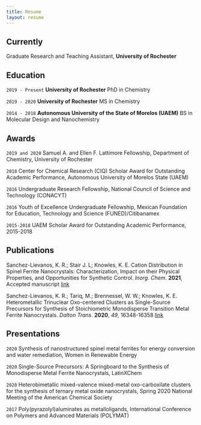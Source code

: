 ```yaml
---
title: Resume
layout: resume
---
```


## Currently

Graduate Research and Teaching Assistant, __University of Rochester__

## Education

`2019 - Present`
__University of Rochester__
PhD in Chemistry

`2019 - 2020`
__University of Rochester__
MS in Chemistry 

`2014 - 2018`
__Autonomous University of the State of Morelos (UAEM)__
BS in Molecular Design and Nanochemistry

## Awards

`2019 and 2020`
Samuel A. and Ellen F. Lattimore Fellowship, Department of Chemistry, University of Rochester

`2018`
Center for Chemical Research (CIQ) Scholar Award for Outstanding Academic Performance, Autonomous University of Morelos State (UAEM)

`2016`
Undergraduate Research Fellowship, National Council of Science and Technology (CONACYT) 

`2016`
Youth of Excellence Undergraduate Fellowship, Mexican Foundation for Education, Technology and Science (FUNED)/Citibanamex

`2015-2018`
UAEM Scholar Award for Outstanding Academic Performance, 2015-2018

## Publications



Sanchez-Lievanos, K. R.; Stair J. L; Knowles, K. E. Cation Distribution in Spinel Ferrite Nanocrystals: Characterization, Impact on their Physical Properties, and Opportunities for Synthetic Control. _Inorg. Chem_. **2021**, Accepted manuscript [link](https://pubs.acs.org/doi/10.1021/acs.inorgchem.1c00040)

Sanchez-Lievanos, K. R.; Tariq, M.; Brennessel, W. W.; Knowles, K. E. Heterometallic Trinuclear Oxo-centered Clusters 
as Single-Source Precursors for Synthesis of Stoichiometric Monodisperse Transition Metal Ferrite Nanocrystals. _Dalton Trans_. **2020**, _49_, 16348-16358 [link](https://pubs.rsc.org/en/content/articlelanding/2020/DT/D0DT01369B#!divAbstract)

<!-- A list is also available [online](https://scholar.google.co.uk/citations?user=LTOTl0YAAAAJ) -->

## Presentations

`2020`
Synthesis of nanostructured spinel metal ferrites for energy conversion and water remediation, Women in Renewable Energy

`2020`
Single-Source Precursors: A Springboard to the Synthesis of Monodisperse Metal Ferrite Nanocrystals, LatinXChem

`2020`
Heterobimetallic mixed-valence mixed-metal oxo-carboxilate clusters for the synthesis of ternary metal oxide nanocrystals, Spring 2020 
National Meeting of the American Chemical Society

`2017`
Poly(pyrazolyl)aluminates as metalloligands, International Conference on Polymers and Advanced Materials (POLYMAT)




